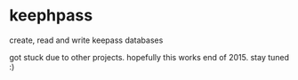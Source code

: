 keephpass
=========

create, read and write keepass databases

got stuck due to other projects. hopefully this works end of 2015. stay tuned :)
